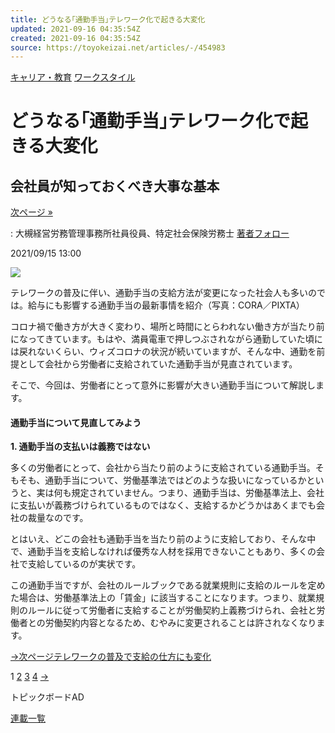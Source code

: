```yaml
---
title: どうなる｢通勤手当｣テレワーク化で起きる大変化
updated: 2021-09-16 04:35:54Z
created: 2021-09-16 04:35:54Z
source: https://toyokeizai.net/articles/-/454983
---
```


[キャリア・教育](https://toyokeizai.net/list/genre/career-and-education)
[ワークスタイル](https://toyokeizai.net/category/work-style)

# どうなる｢通勤手当｣テレワーク化で起きる大変化

## 会社員が知っておくべき大事な基本

 [次ページ »](https://toyokeizai.net/articles/-/454983?page=2)

  : 大槻経営労務管理事務所社員役員、特定社会保険労務士    [著者フォロー](https://id.toyokeizai.net/fm/?author_id=1858&author_name=%E6%AD%A6%E6%BE%A4+%E5%81%A5%E5%A4%AA%E9%83%8E&referer=%2Farticles%2F-%2F454983)

2021/09/15 13:00

![](https://tk.ismcdn.jp/mwimgs/5/2/1140/img_522f5327665cd65e582a62b55bef41d9598690.jpg)

テレワークの普及に伴い、通勤手当の支給方法が変更になった社会人も多いのでは。給与にも影響する通勤手当の最新事情を紹介（写真：CORA／PIXTA）

コロナ禍で働き方が大きく変わり、場所と時間にとらわれない働き方が当たり前になってきています。もはや、満員電車で押しつぶされながら通勤していた頃には戻れないくらい、ウィズコロナの状況が続いていますが、そんな中、通勤を前提として会社から労働者に支給されていた通勤手当が見直されています。

そこで、今回は、労働者にとって意外に影響が大きい通勤手当について解説します。

#### 通勤手当について見直してみよう

**1. 通勤手当の支払いは義務ではない**

多くの労働者にとって、会社から当たり前のように支給されている通勤手当。そもそも、通勤手当について、労働基準法ではどのような扱いになっているかというと、実は何も規定されていません。つまり、通勤手当は、労働基準法上、会社に支払いが義務づけられているものではなく、支給するかどうかはあくまでも会社の裁量なのです。

とはいえ、どこの会社も通勤手当を当たり前のように支給しており、そんな中で、通勤手当を支給しなければ優秀な人材を採用できないこともあり、多くの会社で支給しているのが実状です。

この通勤手当ですが、会社のルールブックである就業規則に支給のルールを定めた場合は、労働基準法上の「賃金」に該当することになります。つまり、就業規則のルールに従って労働者に支給することが労働契約上義務づけられ、会社と労働者との労働契約内容となるため、むやみに変更されることは許されなくなります。

[→次ページテレワークの普及で支給の仕方にも変化](https://toyokeizai.net/articles/-/454983?page=2)

 1  [2](https://toyokeizai.net/articles/-/454983?page=2)  [3](https://toyokeizai.net/articles/-/454983?page=3)  [4](https://toyokeizai.net/articles/-/454983?page=4)  [→](https://toyokeizai.net/articles/-/454983?page=2)

トピックボードAD

[連載一覧](https://toyokeizai.net/list/columns)
